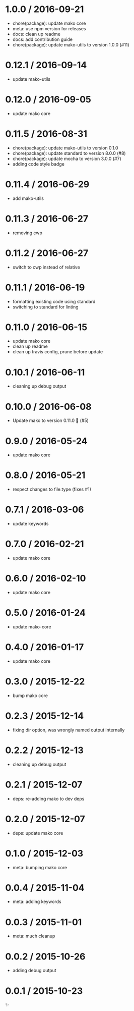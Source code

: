 
1.0.0 / 2016-09-21
==================

  * chore(package): update mako core
  * meta: use npm version for releases
  * docs: clean up readme
  * docs: add contribution guide
  * chore(package): update mako-utils to version 1.0.0 (#11)

0.12.1 / 2016-09-14
===================

  * update mako-utils

0.12.0 / 2016-09-05
===================

  * update mako core

0.11.5 / 2016-08-31
===================

  * chore(package): update mako-utils to version 0.1.0
  * chore(package): update standard to version 8.0.0 (#8)
  * chore(package): update mocha to version 3.0.0 (#7)
  * adding code style badge

0.11.4 / 2016-06-29
===================

  * add mako-utils

0.11.3 / 2016-06-27
===================

  * removing cwp

0.11.2 / 2016-06-27
===================

  * switch to cwp instead of relative

0.11.1 / 2016-06-19
===================

  * formatting existing code using standard
  * switching to standard for linting

0.11.0 / 2016-06-15
===================

  * update mako core
  * clean up readme
  * clean up travis config, prune before update

0.10.1 / 2016-06-11
===================

  * cleaning up debug output

0.10.0 / 2016-06-08
===================

  * Update mako to version 0.11.0 🚀 (#5)

0.9.0 / 2016-05-24
==================

  * update mako core

0.8.0 / 2016-05-21
==================

  * respect changes to file.type (fixes #1)

0.7.1 / 2016-03-06
==================

  * update keywords

0.7.0 / 2016-02-21
==================

  * update mako core

0.6.0 / 2016-02-10
==================

  * update mako core

0.5.0 / 2016-01-24
==================

  * update mako-core

0.4.0 / 2016-01-17
==================

  * update mako core

0.3.0 / 2015-12-22
==================

  * bump mako core

0.2.3 / 2015-12-14
==================

  * fixing dir option, was wrongly named output internally

0.2.2 / 2015-12-13
==================

  * cleaning up debug output

0.2.1 / 2015-12-07
==================

  * deps: re-adding mako to dev deps

0.2.0 / 2015-12-07
==================

  * deps: update mako core

0.1.0 / 2015-12-03
==================

  * meta: bumping mako core

0.0.4 / 2015-11-04
==================

  * meta: adding keywords

0.0.3 / 2015-11-01
==================

  * meta: much cleanup

0.0.2 / 2015-10-26
==================

  * adding debug output

0.0.1 / 2015-10-23
==================

:sparkles:

